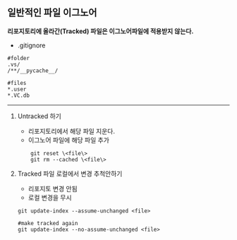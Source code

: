 
## 일반적인 파일 이그노어

**리포지토리에 올라간(Tracked) 파일은 이그노어파일에 적용받지 않는다.**

* \.gitignore
```
#folder
.vs/
/**/__pycache__/

#files
*.user
*.VC.db
```


***

1. Untracked 하기

    * 리포지토리에서 해당 파일 지운다.
    * 이그노어 파일에 해당 파일 추가

    ```
        git reset \<file\>
        git rm --cached \<file\>
    ```

2. Tracked 파일 로컬에서 변경 추척안하기

    * 리포지토 변경 안됨
    * 로컬 변경을 무시

    ```
    git update-index --assume-unchanged <file>
    
    #make tracked again
    git update-index --no-assume-unchanged <file>

    ```